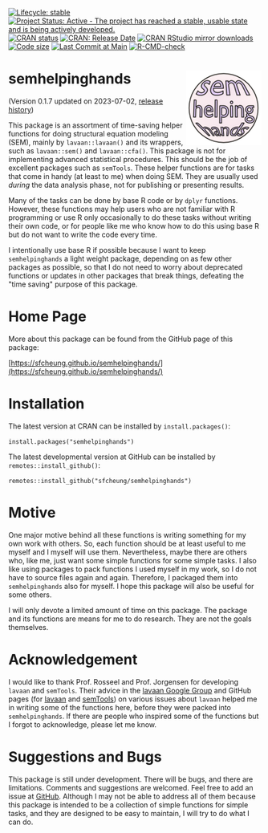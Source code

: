 <!-- badges: start -->
[![Lifecycle: stable](https://img.shields.io/badge/lifecycle-stable-brightgreen.svg)](https://lifecycle.r-lib.org/articles/stages.html#stable)
[![Project Status: Active - The project has reached a stable, usable state and is being actively developed.](https://www.repostatus.org/badges/latest/active.svg)](https://www.repostatus.org/#active)
[![CRAN status](https://www.r-pkg.org/badges/version/semhelpinghands?color=blue)](https://CRAN.R-project.org/package=semhelpinghands)
[![CRAN: Release Date](https://www.r-pkg.org/badges/last-release/semhelpinghands?color=blue)](https://cran.r-project.org/package=semhelpinghands)
[![CRAN RStudio mirror downloads](https://cranlogs.r-pkg.org/badges/grand-total/semhelpinghands?color=blue)](https://r-pkg.org/pkg/semhelpinghands)
[![Code size](https://img.shields.io/github/languages/code-size/sfcheung/semhelpinghands.svg)](https://github.com/sfcheung/semhelpinghands)
[![Last Commit at Main](https://img.shields.io/github/last-commit/sfcheung/semhelpinghands.svg)](https://github.com/sfcheung/semhelpinghands/commits/main)
[![R-CMD-check](https://github.com/sfcheung/semhelpinghands/actions/workflows/R-CMD-check.yaml/badge.svg)](https://github.com/sfcheung/semhelpinghands/actions/workflows/R-CMD-check.yaml)
<!-- badges: end -->

# semhelpinghands <img src="man/figures/logo.png" align="right" height="150" />

(Version 0.1.7 updated on 2023-07-02, [release history](https://sfcheung.github.io/semhelpinghands/news/index.html))

This package is an assortment of time-saving helper functions for doing structural
equation modeling
(SEM), mainly by `lavaan::lavaan()` and its wrappers, such as
`lavaan::sem()` and `lavaan::cfa()`. This package is not for implementing
advanced statistical procedures. This should be the job of excellent
packages such as `semTools`. These helper functions are for tasks that come
in handy (at least to me) when doing SEM. They are
usually used *during* the data analysis phase, not for publishing
or presenting results.

Many of the tasks can be done by base R code or by `dplyr` functions.
However, these functions may help users who are not familiar with
R programming or use R only occasionally to do these tasks
without writing their own code, or for people like me who know
how to do this using base R but do not want to write the code every
time.

I intentionally use base R if possible because I want to keep
`semhelpinghands` a light weight package, depending on as few
other packages as possible, so that I do not need to worry about
deprecated functions or updates in other packages that break things,
defeating the "time saving" purpose of this package.

# Home Page

More about this package can be found from the GitHub page of this package:

[https://sfcheung.github.io/semhelpinghands/](https://sfcheung.github.io/semhelpinghands/)

# Installation

The latest version at CRAN can be installed by `install.packages()`:

```
install.packages("semhelpinghands")
```

The latest developmental version at GitHub can be installed by `remotes::install_github()`:

```
remotes::install_github("sfcheung/semhelpinghands")
```

# Motive

One major motive behind all these functions
is writing something for my own work
with others. So,
each function should be at least useful
to me myself and I myself will use them.
Nevertheless, maybe there are others
who, like me, just want some simple
functions for some simple tasks. I
also like using packages to pack functions
I used myself in my work, so I do not have to
source files again and again. Therefore,
I packaged them into `semhelpinghands`
also for myself.
I hope this package will also be useful
for some others.

I will only devote a limited amount of
time on this package. The package and
its functions are means for me to do
research. They are not the goals
themselves.

# Acknowledgement

I would like to thank Prof. Rosseel and
Prof. Jorgensen for developing `lavaan`
and `semTools`. Their advice in the
[lavaan Google Group](https://groups.google.com/g/lavaan?pli=1)
and GitHub pages (for [lavaan](https://github.com/yrosseel/lavaan)
and [semTools](https://github.com/simsem/semTools))
on various issues about `lavaan`
helped me in writing some
of the functions here, before they
were packed into `semhelpinghands`.
If there are people who inspired some
of the functions but I forgot to acknowledge,
please let me know.

# Suggestions and Bugs

This package is still under development.
There will be bugs, and there are
limitations. Comments and suggestions
are welcomed. Feel free to add an issue
at [GitHub](https://github.com/sfcheung/semhelpinghands/issues).
Although I may not be able to address
all of them because this package is
intended to be a collection of simple
functions for simple tasks, and
they are designed
to be easy to maintain, I will try to
do what I can do.
